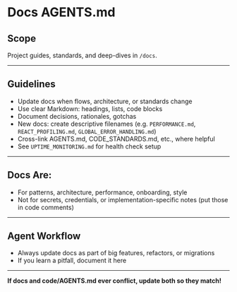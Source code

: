 # Docs AGENTS.md

## Scope

Project guides, standards, and deep-dives in `/docs`.

---

## Guidelines

- Update docs when flows, architecture, or standards change
- Use clear Markdown: headings, lists, code blocks
- Document decisions, rationales, gotchas
 - New docs: create descriptive filenames (e.g. `PERFORMANCE.md`, `REACT_PROFILING.md`, `GLOBAL_ERROR_HANDLING.md`)
- Cross-link AGENTS.md, CODE_STANDARDS.md, etc., where helpful
- See `UPTIME_MONITORING.md` for health check setup

---

## Docs Are:

- For patterns, architecture, performance, onboarding, style
- Not for secrets, credentials, or implementation-specific notes (put those in code comments)

---

## Agent Workflow

- Always update docs as part of big features, refactors, or migrations
- If you learn a pitfall, document it here

---

**If docs and code/AGENTS.md ever conflict, update both so they match!**
